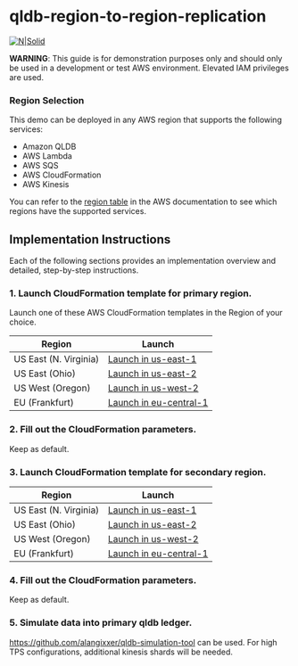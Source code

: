 # qldb-region-to-region-replication

[![N|Solid](https://d1.awsstatic.com/r2018/h/99Product-Page-Diagram_AWS-Quantum.f03953678ba33a2d1b12aee6ee530e45507e7ac9.png)](https://aws.amazon.com/qldb/)

**WARNING**: This guide is for demonstration purposes only and should only be used in a development or test AWS environment. Elevated IAM privileges are used.

### Region Selection

This demo can be deployed in any AWS region that supports the following services:

- Amazon QLDB
- AWS Lambda
- AWS SQS
- AWS CloudFormation
- AWS Kinesis

You can refer to the [region table](https://aws.amazon.com/about-aws/global-infrastructure/regional-product-services/) in the AWS documentation to see which regions have the supported services.


## Implementation Instructions

Each of the following sections provides an implementation overview and detailed, step-by-step instructions.

### 1. Launch CloudFormation template for primary region.

Launch one of these AWS CloudFormation templates in the Region of your choice.

Region| Launch
------|-----
US East (N. Virginia) | [Launch in us-east-1](https://console.aws.amazon.com/cloudformation/home?region=us-east-1#/stacks/quickcreate?templateUrl=https%3A%2F%2Fqldb-streaming-lab-us-east-1.s3.amazonaws.com%2Fdev%2Fcfn_templates%2Fqldb-dr-primary-region.yml&stackName=qldb-region-to-region&param_KinesisStreamName=RegionStream&param_QLDBLedgerName=region-to-region&param_ReplicationRegion=us-east-2)
US East (Ohio) | [Launch in us-east-2](https://console.aws.amazon.com/cloudformation/home?region=us-east-2#/stacks/quickcreate?templateUrl=https%3A%2F%2Fqldb-streaming-lab-us-east-2.s3.amazonaws.com%2Fdev%2Fcfn_templates%2Fqldb-dr-primary-region.yml&stackName=qldb-region-to-region&param_KinesisStreamName=RegionStream&param_QLDBLedgerName=region-to-region&param_ReplicationRegion=us-east-1)
US West (Oregon) | [Launch in us-west-2](https://console.aws.amazon.com/cloudformation/home?region=us-west-2#/stacks/quickcreate?templateUrl=https%3A%2F%2Fqldb-streaming-lab-us-west-2.s3.amazonaws.com%2Fdev%2Fcfn_templates%2Fqldb-dr-primary-region.yml&stackName=qldb-region-to-region&param_KinesisStreamName=RegionStream&param_QLDBLedgerName=region-to-region&param_ReplicationRegion=us-east-2)
EU (Frankfurt) | [Launch in eu-central-1](https://console.aws.amazon.com/cloudformation/home?region=eu-central-1#/stacks/quickcreate?templateUrl=https%3A%2F%2Fqldb-streaming-lab-eu-central-1.s3.amazonaws.com%2Fdev%2Fcfn_templates%2Fqldb-dr-primary-region.yml&stackName=qldb-region-to-region&param_KinesisStreamName=RegionStream&param_QLDBLedgerName=region-to-region&param_ReplicationRegion=us-east-2)

### 2. Fill out the CloudFormation parameters.

Keep as default.

### 3. Launch CloudFormation template for secondary region.

Region| Launch
------|-----
US East (N. Virginia) | [Launch in us-east-1](https://console.aws.amazon.com/cloudformation/home?region=us-east-1#/stacks/quickcreate?templateUrl=https%3A%2F%2Fqldb-streaming-lab-us-east-1.s3.amazonaws.com%2Fdev%2Fcfn_templates%2Fqldb-dr-secondary-region.yml&stackName=qldb-region-to-region&param_KinesisStreamName=RegionStream&param_QLDBLedgerName=region-to-region)
US East (Ohio) | [Launch in us-east-2](https://console.aws.amazon.com/cloudformation/home?region=us-east-2#/stacks/quickcreate?templateUrl=https%3A%2F%2Fqldb-streaming-lab-us-east-2.s3.amazonaws.com%2Fdev%2Fcfn_templates%2Fqldb-dr-secondary-region.yml&stackName=qldb-region-to-region&param_KinesisStreamName=RegionStream&param_QLDBLedgerName=region-to-region)
US West (Oregon) | [Launch in us-west-2](https://console.aws.amazon.com/cloudformation/home?region=us-west-2#/stacks/quickcreate?templateUrl=https%3A%2F%2Fqldb-streaming-lab-us-west-2.s3.amazonaws.com%2Fdev%2Fcfn_templates%2Fqldb-dr-secondary-region.yml&stackName=qldb-region-to-region&param_KinesisStreamName=RegionStream&param_QLDBLedgerName=region-to-region)
EU (Frankfurt) | [Launch in eu-central-1](https://console.aws.amazon.com/cloudformation/home?region=eu-central-1#/stacks/quickcreate?templateUrl=https%3A%2F%2Fqldb-streaming-lab-eu-central-1.s3.amazonaws.com%2Fdev%2Fcfn_templates%2Fqldb-dr-secondary-region.yml&stackName=qldb-region-to-region&param_KinesisStreamName=RegionStream&param_QLDBLedgerName=region-to-region)

### 4. Fill out the CloudFormation parameters.

Keep as default.

### 5. Simulate data into primary qldb ledger.

https://github.com/alangixxer/qldb-simulation-tool can be used. For high TPS configurations, additional kinesis shards will be needed.


